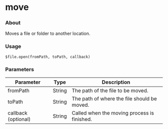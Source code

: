 # move

### About

Moves a file or folder to another location.

### Usage

`$file.open(fromPath, toPath, callback)`

### Parameters

| Parameter           | Type   | Description                                 |
| ------------------- | ------ | ------------------------------------------- |
| fromPath            | String | The path of the file to be moved.           |
| toPath              | String | The path of where the file should be moved. |
| callback (optional) | String | Called when the moving process is finished. |
